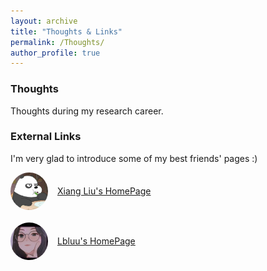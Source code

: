 ```yaml
---
layout: archive
title: "Thoughts & Links"
permalink: /Thoughts/
author_profile: true
---
```



### Thoughts

Thoughts during my research career.


### External Links

I'm very glad to introduce some of my best friends' pages :)


<div style="display: flex; align-items: center; margin-bottom: 20px;">
    <img src="../images/barebear.jpg" alt="Xiang Liu" style="width: 60px; height: 60px; border-radius: 50%; margin-right: 15px;">
    <a href="https://lx-1234.github.io/" target="_blank">Xiang Liu's HomePage</a>
</div>

<div style="display: flex; align-items: center; margin-bottom: 20px;">
    <img src="../images/lblue.jpg" alt="Lbluu" style="width: 60px; height: 60px; border-radius: 50%; margin-right: 15px;">
    <a href="https://lbluu.github.io/" target="_blank">Lbluu's HomePage</a>
</div>



